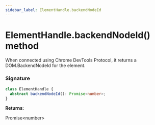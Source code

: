 ```yaml
---
sidebar_label: ElementHandle.backendNodeId
---
```


# ElementHandle.backendNodeId() method

When connected using Chrome DevTools Protocol, it returns a DOM.BackendNodeId for the element.

### Signature

```typescript
class ElementHandle {
  abstract backendNodeId(): Promise<number>;
}
```

**Returns:**

Promise&lt;number&gt;
